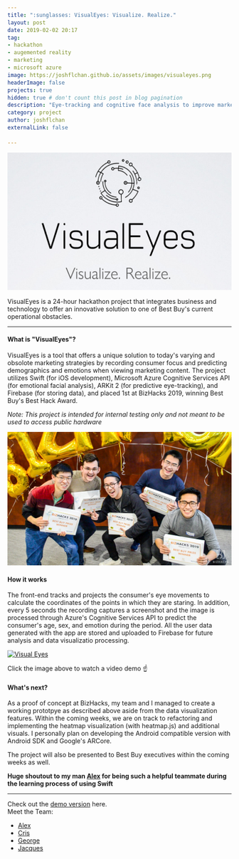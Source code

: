 ```yaml
---
title: ":sunglasses: VisualEyes: Visualize. Realize."
layout: post
date: 2019-02-02 20:17
tag: 
- hackathon
- augemented reality
- marketing
- microsoft azure
image: https://joshflchan.github.io/assets/images/visualeyes.png
headerImage: false
projects: true
hidden: true # don't count this post in blog pagination
description: "Eye-tracking and cognitive face analysis to improve marketing"
category: project
author: joshflchan
externalLink: false

---
```

![Screenshot](https://raw.githubusercontent.com/joshflchan/joshflchan.github.io/master/assets/images/visualeyes.png)

VisualEyes is a 24-hour hackathon project that integrates business and technology to offer an innovative solution to
one of Best Buy's current operational obstacles. 

---

#### What is "VisualEyes"?
VisualEyes is a tool that offers a unique solution to today's varying and obsolote marketing strategies by recording 
consumer focus and predicting demographics and emotions when viewing marketing content. The project utilizes
Swift (for iOS development), Microsoft Azure Cognitive Services API (for emotional facial analysis), ARKit 2 (for predictive eye-tracking), and Firebase (for storing data), and placed 1st at BizHacks 2019, winning Best Buy's Best Hack Award. 

*Note: This project is intended for internal testing only and not meant to be used to access public hardware*

![Screenshot](https://raw.githubusercontent.com/joshflchan/joshflchan.github.io/master/assets/images/bizhacks_group.jpg)

#### How it works
The front-end tracks and projects the consumer's eye movements to calculate the coordinates of the points in which they are 
staring. In addition, every 5 seconds the recording captures a screenshot and the image is processed through Azure's Cognitive 
Services API to predict the consumer's age, sex, and emotion during the period. All the user data generated with the app are stored and uploaded to Firebase for future analysis and data visualizatio processing.

[![Visual Eyes](https://img.youtube.com/vi/dHPioO0KVxE/0.jpg)](https://www.youtube.com/watch?v=dHPioO0KVxE)

Click the image above to watch a video demo :point_up:

#### What's next?

As a proof of concept at BizHacks, my team and I managed to create a working prototpye as described above aside from the 
data visualization features. Within the coming weeks, we are on track to refactoring and implementing the heatmap visualization (with heatmap.js) and additional visuals. I personally plan on developing the Android compatible version with Android SDK and Google's ARCore. 

The project will also be presented to Best Buy executives within the coming weeks as well. 

**Huge shoutout to my man [Alex](https://github.com/superzzp) for being such a helpful teammate during the learning process 
of using Swift**

---
Check out the [demo version](https://github.com/joshflchan/Visual-Eye-BizHacks) here.  
Meet the Team: 
- [Alex](https://www.linkedin.com/in/alex-zhang-bucs/)
- [Cris](https://www.linkedin.com/in/cristianmihailescu/)
- [George](https://www.linkedin.com/in/georgexu-/)
- [Jacques](https://www.linkedin.com/in/jacqueschen1/)


